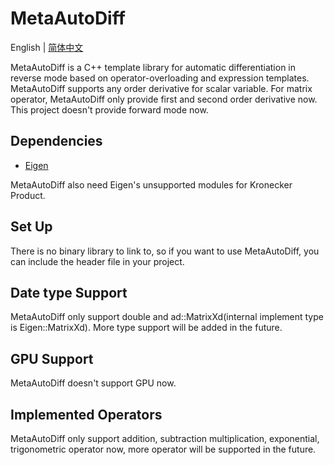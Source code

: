 # MetaAutoDiff

English | [简体中文](./README_cn.md)

MetaAutoDiff is a C++ template library for automatic differentiation in reverse mode based on operator-overloading and expression templates. MetaAutoDiff supports any order derivative for scalar variable. For matrix operator, MetaAutoDiff only provide first and second order derivative now. This project doesn't provide forward mode now.

## Dependencies
- [Eigen](http://eigen.tuxfamily.org/index.php?title=Main_Page)

MetaAutoDiff also need Eigen's unsupported modules for Kronecker Product.

## Set Up
There is no binary library to link to, so if you want to use MetaAutoDiff, you can include the header file in your project.

## Date type Support
MetaAutoDiff only support double and ad::MatrixXd(internal implement type is Eigen::MatrixXd). More type support will be added in the future.

## GPU Support
MetaAutoDiff doesn't support GPU now.

## Implemented Operators
MetaAutoDiff only support addition, subtraction multiplication, exponential, trigonometric operator now, more operator will be supported in the future.

